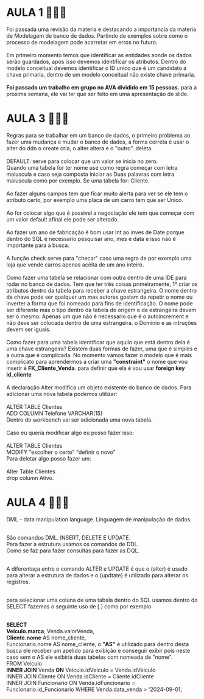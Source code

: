 # AULA 1 👨🏻‍💻
<p>Foi passada uma revisão da materia e destacando a importancia da materia de Modelagem de banco de dados. Partindo de exemplos sobre como o processo de modelagem pode acarretar em erros no futuro.
<br><br>
Em primeiro momento temos que identificar as entidades aonde os dados serão guardados, após isso devemos identificar os atributos. Dentro do modelo conceitual devemos identificar o ID unico que é um candidato a chave primaria, dentro de um modelo conceitual não existe chave primaria.
<br><br>
<b>Foi passado um trabalho em grupo no AVA dividido em 15 pessoas.</b> para a proxima semana, ele vai ter que ser feito em uma apresentação de slide.</p>

# AULA 3 👨🏻‍💻
<p>Regras para se trabalhar em um banco de dados, o primeiro problema ao fazer uma mudança e mudar o banco de dados, a forma correta é usar o alter do ddn o create cria, o alter altera e o "outro". deleta.
<br><br>
DEFAULT: serve para colocar que um valor se inicia no zero.<br>Quando uma tabela for ter nome use como regra começar com letra maiuscula e caso seja composta iniciar as Duas palavras com letra maiuscula como por exemplo. Se uma tabela for: Cliente.
<br><br>
Ao fazer alguns campos tem que ficar muito alerta para ver se ele tem o atributo certo, por exemplo uma placa de um carro tem que ser Unico.
<br><br>
Ao for colocar algo que é passivel a negociação ele tem que começar com um valor default afinal ele pode ser alterado.
<br><br>
Ao fazer um ano de fabricação é bom usar Int ao inves de Date porque dentro do SQL é necessario pesquisar ano, mes e data e isso não é importante para a busca.
<br><br>
A função check serve para "checar" caso uma regra de por exemplo uma loja que vende carros apenas aceita de um ano inteiro.
<br><br>
Como fazer uma tabela se relacionar com outra dentro de uma IDE para rodar no banco de dados. Tem que ter três coisas primeiramente, 1º criar os atributos dentro da tabela para receber a chave estrangeira. O nome dentro da chave pode ser qualquer um mas autores gostam de repetir o nome ou inverter a forma que foi nomeado para fins de identificação. O nome pode ser diferente mas o tipo dentro da tabela de origem e da estrangeira devem ser o mesmo. Apenas um que não é necessario que é o autoincrement e não deve ser colocada dentro de uma estrangeira. o Dominio e as intruções devem ser iguais.
<br><br>
Como fazer para uma tabela identificar que aquilo que está dentro dela é uma chave estrangeira? Existem duas formas de fazer, uma que é simples e a outra que é complicada. No momento vamos fazer o modelo que é mais complicato para aprendermos a criar uma <B>"constraint"</B> o nome que vou inserir é <B>FK_Cliente_Venda</B>. para definir que ela é vou usar <B>foreign key id_cliente</B>
<br><br>
A declaração Alter modifica um objeto existente do banco de dados. Para adicionar uma nova tabela podemos utilizar:<br><br>
ALTER TABLE Clientes<br>
ADD COLUMN Telefone VARCHAR(15)<br>
Dentro do workbench vai ser adicionada uma nova tabela.<br><br>
Caso eu queria modificar algo eu posso fazer isso:<br><br>
ALTER TABLE Clientes<br>
MODIFY "escolher o certo" "definir o novo"<br>
Para deletar algo posso fazer um:<br><br>
Alter Table Clientes<br>
drop column Ativo.

# AULA 4 👨🏻‍💻

DML - data manipulation language. Linguagem de manipulação de dados.<br><br>

São comandos DML. INSERT, DELETE E UPDATE.<br>
Para fazer a estrutura usamos os comandos de DDL.<br>
Como se faz para fazer consultas para fazer as DQL.<br><br>

A diferentaça entre o comando ALTER e UPDATE é que o (alter) é usado para alterar a estrutura de dados e o (updtate) é utilizado para alterar os registros.<br><br>

para selecionar uma coluna de uma tabala dentro do SQL usamos dentro do SELECT fazemos o seguinte uso de [.] como por exemplo<br><br>

<b>SELECT</b><br>
<b>Veiculo.marca</b>, Venda.valorVenda,<br>
<b>Cliente.nome</b> AS  nome_cliente,<br>
Funcionario.nome AS nome_cliente, o <b>"AS"</b> é utilizado para dentro desta busca ele receber um apelido para exibição e conseguir exibir pois neste caso sem o AS ele exibiria duas tabelas com nomeada de "nome".<br>
FROM Veiculo<br>
<b>INNER JOIN</b> Venda <b>ON</b> Veiculo.idVeiculo = Venda.idVeiculo<br>
INNER JOIN Cliente ON Venda.idCliente = Cliente.idCliente<br>
INNER JOIN Funcionario ON Venda.idFuncionario = Funcionario.id_Funcionario
WHERE Venda.data_venda > '2024-09-01;
</p>
